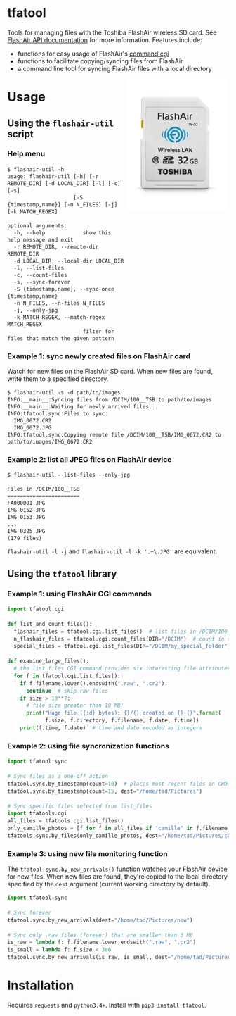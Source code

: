 # tfatool

Tools for managing files with the Toshiba FlashAir wireless SD card.
See [FlashAir API documentation](https://flashair-developers.com/en/documents/api/) for more information. Features include:

* functions for easy usage of FlashAir's [command.cgi](https://flashair-developers.com/en/documents/api/commandcgi/)
* functions to facilitate copying/syncing files from FlashAir
* a command line tool for syncing FlashAir files with a local directory
<img align="right" src="_docs/flashair.jpg">

# Usage
## Using the `flashair-util` script
### Help menu
```
$ flashair-util -h
usage: flashair-util [-h] [-r REMOTE_DIR] [-d LOCAL_DIR] [-l] [-c] [-s]
                     [-S {timestamp,name}] [-n N_FILES] [-j] [-k MATCH_REGEX]

optional arguments:
  -h, --help            show this help message and exit
  -r REMOTE_DIR, --remote-dir REMOTE_DIR
  -d LOCAL_DIR, --local-dir LOCAL_DIR
  -l, --list-files
  -c, --count-files
  -s, --sync-forever
  -S {timestamp,name}, --sync-once {timestamp,name}
  -n N_FILES, --n-files N_FILES
  -j, --only-jpg
  -k MATCH_REGEX, --match-regex MATCH_REGEX
                        filter for files that match the given pattern
```

### Example 1: sync newly created files on FlashAir card
Watch for new files on the FlashAir SD card. When new files are found,
write them to a specified directory.

```
$ flashair-util -s -d path/to/images 
INFO:__main__:Syncing files from /DCIM/100__TSB to path/to/images
INFO:__main__:Waiting for newly arrived files...
INFO:tfatool.sync:Files to sync:
  IMG_0672.CR2
  IMG_0672.JPG
INFO:tfatool.sync:Copying remote file /DCIM/100__TSB/IMG_0672.CR2 to path/to/images/IMG_0672.CR2
```


### Example 2: list all JPEG files on FlashAir device
```
$ flashair-util --list-files --only-jpg

Files in /DCIM/100__TSB
=======================
FA000001.JPG
IMG_0152.JPG
IMG_0153.JPG
...
IMG_0325.JPG
(179 files)
```

`flashair-util -l -j` and `flashair-util -l -k '.+\.JPG'` are equivalent.

## Using the `tfatool` library
### Example 1: using FlashAir CGI commands
```python
import tfatool.cgi

def list_and_count_files():
  flashair_files = tfatool.cgi.list_files()  # list files in /DCIM/100__TSB by default
  n_flashair_files = tfatool.cgi.count_files(DIR="/DCIM")  # count in specific directory
  special_files = tfatool.cgi.list_files(DIR="/DCIM/my_special_folder")
  
def examine_large_files():
  # the list_files CGI command provides six interesting file attributes
  for f in tfatool.cgi.list_files():
    if f.filename.lower().endswith(".raw", ".cr2"):
      continue  # skip raw files
    if size > 10**7:
      # file size greater than 10 MB!
      print("Huge file ({:d} bytes): {}/{} created on {}-{}".format(
            f.size, f.directory, f.filename, f.date, f.time))
    print(f.time, f.date)  # time and date encoded as integers
```

### Example 2: using file syncronization functions

```python
import tfatool.sync

# Sync files as a one-off action
tfatool.sync.by_timestamp(count=10)  # places most recent files in CWD by default
tfatool.sync.by_timestamp(count=15, dest="/home/tad/Pictures")

# Sync specific files selected from list_files
import tfatools.cgi
all_files = tfatools.cgi.list_files()
only_camille_photos = [f for f in all_files if "camille" in f.filename.lower()]
tfatools.sync.by_files(only_camille_photos, dest="/home/tad/Pictures/camille")
```

### Example 3: using new file monitoring function
The `tfatool.sync.by_new_arrivals()` function watches your FlashAir device
for new files. When new files are found, they're copied to the local directory
specified by the `dest` argument (current working directory by default).

```python
import tfatool.sync

# Sync forever
tfatool.sync.by_new_arrivals(dest="/home/tad/Pictures/new")

# Sync only .raw files (forever) that are smaller than 3 MB
is_raw = lambda f: f.filename.lower.endswith(".raw", ".cr2")
is_small = lambda f: f.size < 3e6
tfatool.sync.by_new_arrivals(is_raw, is_small, dest="/home/tad/Pictures/raw")
```

# Installation
Requires `requests` and `python3.4+`. Install with `pip3 install tfatool`.
